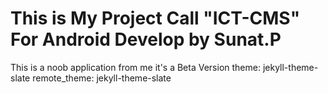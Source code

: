 # This is My Project Call "ICT-CMS" For Android Develop by Sunat.P
This is a noob application from me it's a Beta Version 
theme: jekyll-theme-slate
remote_theme: jekyll-theme-slate

